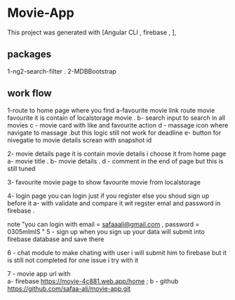 # Movie-App

This project was generated with [Angular CLI , firebase , ], 

## packages
1-ng2-search-filter .
2-MDBBootstrap

## work flow

1-route to home page where you find
a-favourite movie link route movie favourite it is contain of localstorage movie .
b- search input to search in all movies 
c - movie card with like and favourite action 
d - massage icon where navigate to massage .but this logic still not work for deadline 
e- button for  nivegatie  to movie details screan with snapshot id 


2- movie details page it is contain movie details i choose it from home page 
a- movie title .
b- movie details .
d - comment in the end of page  but this is still tuned 

3- favourite movie page 
to show favourite movie from localstorage 

4- login page you can login just if you register else you shoud sign up before it 
a- with validate and compare it wit regster emal and password in firebase .

note "you can login with   email = safaaali@gmail.com , password = 0305mlmlS "
5 - sign up when you sign up your data will submit into firebase database and save there 


6 - chat module to make chating with user i will submit him to firebase but it is still not completed for one issue i try with it 


7 - movie app url with  
a- firebase https://movie-4c881.web.app/home ;
b - github https://github.com/safaa-ali/movie-app.git
